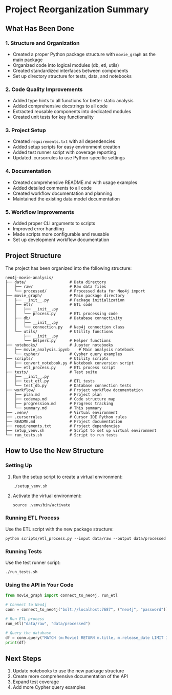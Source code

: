 # Project Reorganization Summary

## What Has Been Done

### 1. Structure and Organization
- Created a proper Python package structure with `movie_graph` as the main package
- Organized code into logical modules (db, etl, utils)
- Created standardized interfaces between components
- Set up directory structure for tests, data, and notebooks

### 2. Code Quality Improvements
- Added type hints to all functions for better static analysis
- Added comprehensive docstrings to all code
- Extracted reusable components into dedicated modules
- Created unit tests for key functionality

### 3. Project Setup
- Created `requirements.txt` with all dependencies
- Added setup scripts for easy environment creation
- Added test runner script with coverage reporting
- Updated .cursorrules to use Python-specific settings

### 4. Documentation
- Created comprehensive README.md with usage examples
- Added detailed comments to all code
- Created workflow documentation and planning
- Maintained the existing data model documentation

### 5. Workflow Improvements
- Added proper CLI arguments to scripts
- Improved error handling
- Made scripts more configurable and reusable
- Set up development workflow documentation

## Project Structure

The project has been organized into the following structure:

```
neo4j-movie-analysis/
├── data/                   # Data directory
│   ├── raw/                # Raw data files
│   └── processed/          # Processed data for Neo4j import
├── movie_graph/            # Main package directory
│   ├── __init__.py         # Package initialization
│   ├── etl/                # ETL code
│   │   ├── __init__.py
│   │   └── process.py      # ETL processing code
│   ├── db/                 # Database connectivity
│   │   ├── __init__.py
│   │   └── connection.py   # Neo4j connection class
│   └── utils/              # Utility functions
│       ├── __init__.py
│       └── helpers.py      # Helper functions
├── notebooks/              # Jupyter notebooks
│   ├── movie_analysis.ipynb    # Main analysis notebook
│   └── cypher/             # Cypher query examples
├── scripts/                # Utility scripts
│   ├── convert_notebook.py # Notebook conversion script
│   └── etl_process.py      # ETL process script
├── tests/                  # Test suite
│   ├── __init__.py
│   ├── test_etl.py         # ETL tests
│   └── test_db.py          # Database connection tests
├── workflow/               # Project workflow documentation
│   ├── plan.md             # Project plan
│   ├── codemap.md          # Code structure map
│   ├── progression.md      # Progress tracking
│   └── summary.md          # This summary
├── .venv/                  # Virtual environment
├── .cursorrules            # Cursor IDE Python rules
├── README.md               # Project documentation
├── requirements.txt        # Project dependencies
├── setup_venv.sh           # Script to set up virtual environment
└── run_tests.sh            # Script to run tests
```

## How to Use the New Structure

### Setting Up

1. Run the setup script to create a virtual environment:
   ```
   ./setup_venv.sh
   ```

2. Activate the virtual environment:
   ```
   source .venv/bin/activate
   ```

### Running ETL Process

Use the ETL script with the new package structure:
```
python scripts/etl_process.py --input data/raw --output data/processed
```

### Running Tests

Use the test runner script:
```
./run_tests.sh
```

### Using the API in Your Code

```python
from movie_graph import connect_to_neo4j, run_etl

# Connect to Neo4j
conn = connect_to_neo4j("bolt://localhost:7687", ("neo4j", "password"))

# Run ETL process
run_etl("data/raw", "data/processed")

# Query the database
df = conn.query("MATCH (m:Movie) RETURN m.title, m.release_date LIMIT 10")
print(df)
```

## Next Steps

1. Update notebooks to use the new package structure
2. Create more comprehensive documentation of the API
3. Expand test coverage
4. Add more Cypher query examples 